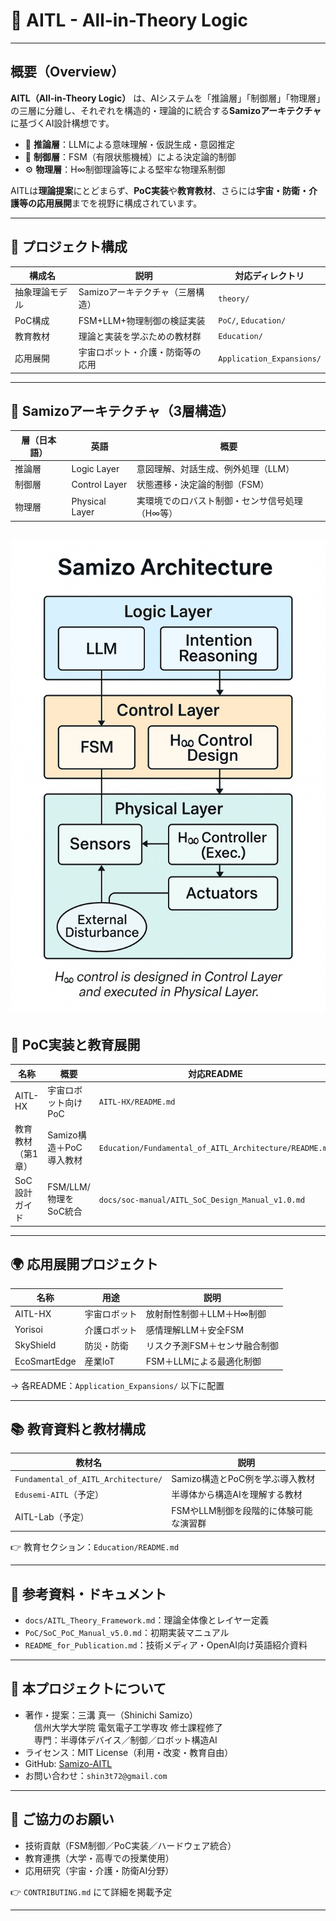 # 🧠 AITL - All-in-Theory Logic

---

## 概要（Overview）

**AITL（All-in-Theory Logic）** は、AIシステムを「推論層」「制御層」「物理層」の三層に分離し、それぞれを構造的・理論的に統合する**Samizoアーキテクチャ**に基づくAI設計構想です。

- 🧠 **推論層**：LLMによる意味理解・仮説生成・意図推定
- 🔁 **制御層**：FSM（有限状態機械）による決定論的制御
- ⚙️ **物理層**：H∞制御理論等による堅牢な物理系制御

AITLは**理論提案**にとどまらず、**PoC実装**や**教育教材**、さらには**宇宙・防衛・介護等の応用展開**までを視野に構成されています。

---

## 🧱 プロジェクト構成

| 構成名          | 説明                           | 対応ディレクトリ |
|------------------|----------------------------------|-------------------|
| 抽象理論モデル   | Samizoアーキテクチャ（三層構造） | `theory/`         |
| PoC構成          | FSM+LLM+物理制御の検証実装       | `PoC/`, `Education/` |
| 教育教材         | 理論と実装を学ぶための教材群     | `Education/`      |
| 応用展開         | 宇宙ロボット・介護・防衛等の応用 | `Application_Expansions/` |

---

## 🔬 Samizoアーキテクチャ（3層構造）

| 層（日本語） | 英語        | 概要                                       |
|---------------|-------------|--------------------------------------------|
| 推論層        | Logic Layer | 意図理解、対話生成、例外処理（LLM）         |
| 制御層        | Control Layer | 状態遷移・決定論的制御（FSM）               |
| 物理層        | Physical Layer | 実環境でのロバスト制御・センサ信号処理（H∞等） |

![Samizo Architecture](./docs/images/samizo_architecture_v4.png)
---

## 🚀 PoC実装と教育展開

| 名称         | 概要                     | 対応README |
|--------------|--------------------------|-------------|
| AITL-HX       | 宇宙ロボット向け PoC     | `AITL-HX/README.md` |
| 教育教材（第1章） | Samizo構造＋PoC導入教材 | `Education/Fundamental_of_AITL_Architecture/README.md` |
| SoC設計ガイド | FSM/LLM/物理をSoC統合     | `docs/soc-manual/AITL_SoC_Design_Manual_v1.0.md` |

---

## 🌍 応用展開プロジェクト

| 名称         | 用途         | 説明                              |
|--------------|--------------|-----------------------------------|
| AITL-HX       | 宇宙ロボット | 放射耐性制御＋LLM＋H∞制御           |
| Yorisoi       | 介護ロボット | 感情理解LLM＋安全FSM               |
| SkyShield     | 防災・防衛   | リスク予測FSM＋センサ融合制御       |
| EcoSmartEdge  | 産業IoT      | FSM＋LLMによる最適化制御            |

→ 各README：`Application_Expansions/` 以下に配置

---

## 📚 教育資料と教材構成

| 教材名                          | 説明                             |
|----------------------------------|----------------------------------|
| `Fundamental_of_AITL_Architecture/` | Samizo構造とPoC例を学ぶ導入教材    |
| `Edusemi-AITL`（予定）          | 半導体から構造AIを理解する教材      |
| AITL-Lab（予定）                 | FSMやLLM制御を段階的に体験可能な演習群 |

👉 教育セクション：`Education/README.md`

---

## 📄 参考資料・ドキュメント

- `docs/AITL_Theory_Framework.md`：理論全体像とレイヤー定義  
- `PoC/SoC_PoC_Manual_v5.0.md`：初期実装マニュアル  
- `README_for_Publication.md`：技術メディア・OpenAI向け英語紹介資料

---

## 🧾 本プロジェクトについて

- 著作・提案：三溝 真一（Shinichi Samizo）  
　信州大学大学院 電気電子工学専攻 修士課程修了  
　専門：半導体デバイス／制御／ロボット構造AI  
- ライセンス：MIT License（利用・改変・教育自由）  
- GitHub: [Samizo-AITL](https://github.com/Samizo-AITL)  
- お問い合わせ：`shin3t72@gmail.com`

---

## 🤝 ご協力のお願い

- 技術貢献（FSM制御／PoC実装／ハードウェア統合）  
- 教育連携（大学・高専での授業使用）  
- 応用研究（宇宙・介護・防衛AI分野）

👉 `CONTRIBUTING.md` にて詳細を掲載予定

---
